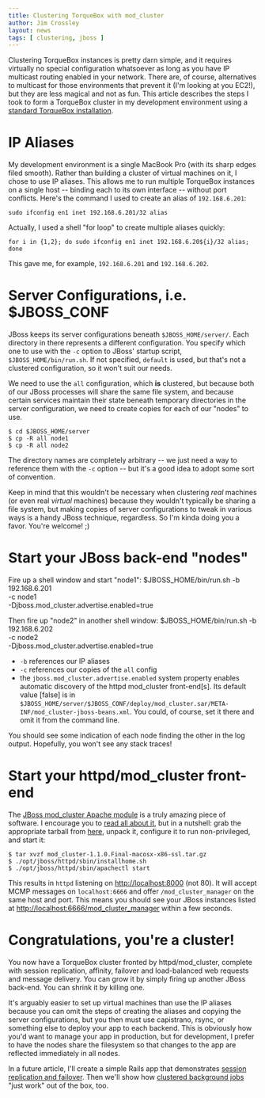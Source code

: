 ```yaml
---
title: Clustering TorqueBox with mod_cluster
author: Jim Crossley
layout: news
tags: [ clustering, jboss ]
---
```


Clustering TorqueBox instances is pretty darn simple, and it requires
virtually no special configuration whatsoever as long as you have IP
multicast routing enabled in your network.  There are, of course,
alternatives to multicast for those environments that prevent it (I'm
looking at you EC2!), but they are less magical and not as fun.  This
article describes the steps I took to form a TorqueBox cluster in my
development environment using a
[standard TorqueBox installation](/documentation/1.0.0.Beta23/installation.html).

# IP Aliases

My development environment is a single MacBook Pro (with its sharp
edges filed smooth).  Rather than building a cluster of virtual
machines on it, I chose to use IP aliases.  This allows me to run
multiple TorqueBox instances on a single host -- binding each to its
own interface -- without port conflicts.  Here's the command I used to
create an alias of `192.168.6.201`:

    sudo ifconfig en1 inet 192.168.6.201/32 alias

Actually, I used a shell "for loop" to create multiple aliases quickly:

    for i in {1,2}; do sudo ifconfig en1 inet 192.168.6.20${i}/32 alias; done

This gave me, for example, `192.168.6.201` and `192.168.6.202`.

# Server Configurations, i.e. $JBOSS_CONF

JBoss keeps its server configurations beneath `$JBOSS_HOME/server/`.
Each directory in there represents a different configuration.  You
specify which one to use with the `-c` option to JBoss' startup
script, `$JBOSS_HOME/bin/run.sh`. If not specified, `default` is used,
but that's not a clustered configuration, so it won't suit our needs.

We need to use the `all` configuration, which **is** clustered, but
because both of our JBoss processes will share the same file system,
and because certain services maintain their state beneath temporary
directories in the server configuration, we need to create copies for
each of our "nodes" to use.

    $ cd $JBOSS_HOME/server
    $ cp -R all node1
    $ cp -R all node2

The directory names are completely arbitrary -- we just need a way to
reference them with the `-c` option -- but it's a good idea to adopt
some sort of convention.

Keep in mind that this wouldn't be necessary when clustering *real*
machines (or even real *virtual* machines) because they wouldn't
typically be sharing a file system, but making copies of server
configurations to tweak in various ways is a handy JBoss technique,
regardless.  So I'm kinda doing you a favor.  You're welcome! ;)

# Start your JBoss back-end "nodes"

Fire up a shell window and start "node1":
    $JBOSS_HOME/bin/run.sh -b 192.168.6.201 \
                           -c node1 \
                           -Djboss.mod_cluster.advertise.enabled=true

Then fire up "node2" in another shell window:
    $JBOSS_HOME/bin/run.sh -b 192.168.6.202 \
                           -c node2 \
                           -Djboss.mod_cluster.advertise.enabled=true

* `-b` references our IP aliases
* `-c` references our copies of the `all` config
* the `jboss.mod_cluster.advertise.enabled` system property enables
  automatic discovery of the httpd mod_cluster front-end[s]. Its
  default value [false] is in
  `$JBOSS_HOME/server/$JBOSS_CONF/deploy/mod_cluster.sar/META-INF/mod_cluster-jboss-beans.xml`.
  You could, of course, set it there and omit it from the command
  line.

You should see some indication of each node finding the other in the
log output.  Hopefully, you won't see any stack traces!

# Start your httpd/mod_cluster front-end

The
[JBoss mod_cluster Apache module](http://www.jboss.org/mod_cluster) is
a truly amazing piece of software.  I encourage you to
[read all about it](http://docs.jboss.org/mod_cluster/1.1.0/html/),
but in a nutshell: grab the appropriate tarball from
[here](http://www.jboss.org/mod_cluster/downloads/1-1-0.html), unpack
it, configure it to run non-privileged, and start it:

    $ tar xvzf mod_cluster-1.1.0.Final-macosx-x86-ssl.tar.gz
    $ ./opt/jboss/httpd/sbin/installhome.sh
    $ ./opt/jboss/httpd/sbin/apachectl start

This results in `httpd` listening on <http://localhost:8000> (not 80).
It will accept MCMP messages on `localhost:6666` and offer
`/mod_cluster_manager` on the same host and port.  This means you
should see your JBoss instances listed at
<http://localhost:6666/mod_cluster_manager> within a few seconds.
  
# Congratulations, you're a cluster!

You now have a TorqueBox cluster fronted by httpd/mod_cluster,
complete with session replication, affinity, failover and
load-balanced web requests and message delivery.  You can grow it by
simply firing up another JBoss back-end.  You can shrink it by killing
one.

It's arguably easier to set up virtual machines than use the IP
aliases because you can omit the steps of creating the aliases and
copying the server configurations, but you then must use capistrano,
rsync, or something else to deploy your app to each backend.  This is
obviously how you'd want to manage your app in production, but for
development, I prefer to have the nodes share the filesystem so that
changes to the app are reflected immediately in all nodes.

In a future article, I'll create a simple Rails app that demonstrates
[session replication and failover](/news/2011/01/06/session-replication/).
Then we'll show how
[clustered background jobs](/news/2011/01/07/clustered-tasks/) "just work"
out of the box, too.
